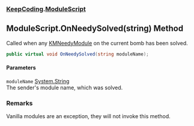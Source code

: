 ### [KeepCoding](KeepCoding.md 'KeepCoding').[ModuleScript](KeepCoding_ModuleScript.md 'KeepCoding.ModuleScript')
## ModuleScript.OnNeedySolved(string) Method
Called when any [KMNeedyModule](https://docs.microsoft.com/en-us/dotnet/api/KMNeedyModule 'KMNeedyModule') on the current bomb has been solved.  
```csharp
public virtual void OnNeedySolved(string moduleName);
```
#### Parameters
<a name='KeepCoding_ModuleScript_OnNeedySolved(string)_moduleName'></a>
`moduleName` [System.String](https://docs.microsoft.com/en-us/dotnet/api/System.String 'System.String')  
The sender's module name, which was solved.
  
### Remarks
Vanilla modules are an exception, they will not invoke this method.  
